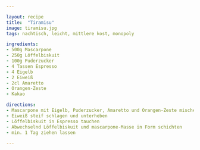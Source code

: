```yaml
---

layout: recipe
title:  "Tiramisu"
image: tiramisu.jpg
tags: nachtisch, leicht, mittlere kost, monopoly

ingredients:
- 500g Mascarpone
- 250g Löffelbiskuit
- 100g Puderzucker
- 4 Tassen Espresso
- 4 Eigelb
- 2 Eiweiß
- 2cl Amaretto
- Orangen-Zeste
- Kakao

directions:
- Mascarpone mit Eigelb, Puderzucker, Amaretto und Orangen-Zeste mischen
- Eiweiß steif schlagen und unterheben
- Löffelbiskuit in Espresso tauchen
- Abwechselnd Löffelbiskuit und mascarpone-Masse in Form schichten
- min. 1 Tag ziehen lassen

---
```


